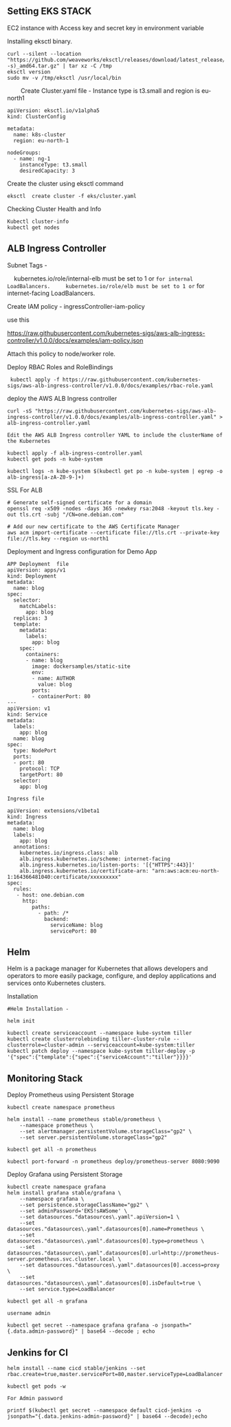 <h2>Setting EKS STACK </h2>

EC2 instance with Access key and secret key in environment variable 

Installing eksctl binary.


```
curl --silent --location "https://github.com/weaveworks/eksctl/releases/download/latest_release/eksctl_$(uname -s)_amd64.tar.gz" | tar xz -C /tmp
eksctl version
sudo mv -v /tmp/eksctl /usr/local/bin
```
       
Create Cluster.yaml file - Instance type is t3.small and region is eu-north1

```
apiVersion: eksctl.io/v1alpha5
kind: ClusterConfig

metadata:
  name: k8s-cluster
  region: eu-north-1

nodeGroups:
  - name: ng-1
    instanceType: t3.small
    desiredCapacity: 3
```

Create the cluster using eksctl command 

```
eksctl  create cluster -f eks/cluster.yaml
```

Checking Cluster Health and Info 

```
Kubectl cluster-info
kubectl get nodes 

```

<h2> ALB Ingress Controller </h2>

Subnet Tags - 

    kubernetes.io/role/internal-elb must be set to 1 or `` for internal LoadBalancers.
    kubernetes.io/role/elb must be set to 1 or `` for internet-facing LoadBalancers.

Create IAM policy - ingressController-iam-policy

use this 

https://raw.githubusercontent.com/kubernetes-sigs/aws-alb-ingress-controller/v1.0.0/docs/examples/iam-policy.json

Attach this policy to node/worker role.

Deploy RBAC Roles and RoleBindings

```
 kubectl apply -f https://raw.githubusercontent.com/kubernetes-sigs/aws-alb-ingress-controller/v1.0.0/docs/examples/rbac-role.yaml
```

deploy the AWS ALB Ingress controller
```
curl -sS "https://raw.githubusercontent.com/kubernetes-sigs/aws-alb-ingress-controller/v1.0.0/docs/examples/alb-ingress-controller.yaml" > alb-ingress-controller.yaml

Edit the AWS ALB Ingress controller YAML to include the clusterName of the Kubernetes

kubectl apply -f alb-ingress-controller.yaml
kubectl get pods -n kube-system

kubectl logs -n kube-system $(kubectl get po -n kube-system | egrep -o alb-ingress[a-zA-Z0-9-]+)
```


SSL For ALB 

```
# Generate self-signed certificate for a domain
openssl req -x509 -nodes -days 365 -newkey rsa:2048 -keyout tls.key -out tls.crt -subj "/CN=one.debian.com"

# Add our new certificate to the AWS Certificate Manager
aws acm import-certificate --certificate file://tls.crt --private-key file://tls.key --region us-north1

```

Deployment and Ingress configuration for Demo App
```
APP Deployment  file
apiVersion: apps/v1
kind: Deployment
metadata:
  name: blog
spec:
  selector:
    matchLabels:
      app: blog
  replicas: 3
  template:
    metadata:
      labels:
        app: blog
    spec:
      containers:
      - name: blog
        image: dockersamples/static-site
        env:
        - name: AUTHOR
          value: blog
        ports:
        - containerPort: 80
---
apiVersion: v1
kind: Service
metadata:
  labels:
    app: blog
  name: blog
spec:
  type: NodePort
  ports:
  - port: 80
    protocol: TCP
    targetPort: 80
  selector:
    app: blog

Ingress file

apiVersion: extensions/v1beta1
kind: Ingress
metadata:
  name: blog
  labels:
    app: blog
  annotations:
    kubernetes.io/ingress.class: alb
    alb.ingress.kubernetes.io/scheme: internet-facing
    alb.ingress.kubernetes.io/listen-ports: '[{"HTTPS":443}]'
    alb.ingress.kubernetes.io/certificate-arn: "arn:aws:acm:eu-north-1:164366481040:certificate/xxxxxxxxx"
spec:
  rules:
   - host: one.debian.com
     http:
        paths:
          - path: /*
            backend:
              serviceName: blog
              servicePort: 80
```

<h2> Helm </h2>

Helm is a package manager for Kubernetes that allows developers and operators to more easily package, configure, and deploy applications and services onto Kubernetes clusters.



Installation 

```
#Helm Installation -

helm init

kubectl create serviceaccount --namespace kube-system tiller
kubectl create clusterrolebinding tiller-cluster-rule --clusterrole=cluster-admin --serviceaccount=kube-system:tiller
kubectl patch deploy --namespace kube-system tiller-deploy -p '{"spec":{"template":{"spec":{"serviceAccount":"tiller"}}}}'
```

<h2> Monitoring Stack  </h2>

Deploy Prometheus using Persistent Storage

```
kubectl create namespace prometheus

helm install --name prometheus stable/prometheus \
    --namespace prometheus \
    --set alertmanager.persistentVolume.storageClass="gp2" \
    --set server.persistentVolume.storageClass="gp2"

kubectl get all -n prometheus

kubectl port-forward -n prometheus deploy/prometheus-server 8080:9090

```

Deploy Grafana using Persistent Storage

```
kubectl create namespace grafana
helm install grafana stable/grafana \
    --namespace grafana \
    --set persistence.storageClassName="gp2" \
    --set adminPassword='EKS!sAWSome' \
    --set datasources."datasources\.yaml".apiVersion=1 \
    --set datasources."datasources\.yaml".datasources[0].name=Prometheus \
    --set datasources."datasources\.yaml".datasources[0].type=prometheus \
    --set datasources."datasources\.yaml".datasources[0].url=http://prometheus-server.prometheus.svc.cluster.local \
    --set datasources."datasources\.yaml".datasources[0].access=proxy \
    --set datasources."datasources\.yaml".datasources[0].isDefault=true \
    --set service.type=LoadBalancer

kubectl get all -n grafana

username admin

kubectl get secret --namespace grafana grafana -o jsonpath="{.data.admin-password}" | base64 --decode ; echo
```

<h2> Jenkins for CI </h2>

```
helm install --name cicd stable/jenkins --set rbac.create=true,master.servicePort=80,master.serviceType=LoadBalancer

kubectl get pods -w

For Admin password 

printf $(kubectl get secret --namespace default cicd-jenkins -o jsonpath="{.data.jenkins-admin-password}" | base64 --decode);echo

```
